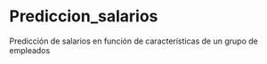 # Prediccion_salarios
Predicción de salarios en función de características de un grupo de empleados
